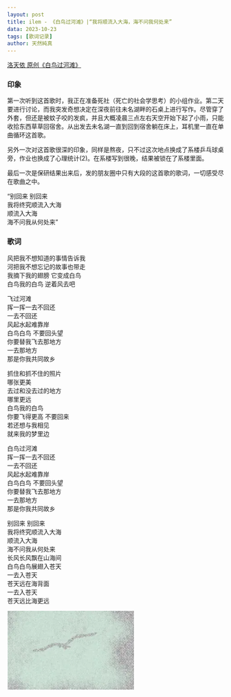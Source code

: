```yaml
---
layout: post
title: ilem - 《白鸟过河滩》|“我将顺流入大海，海不问我何处来”
data: 2023-10-23
tags: [歌词记录]
author: 天然純真
---
```


[洛天依 原创《白鸟过河滩》](https://www.bilibili.com/video/BV1wT4y1k7Pw/)

### 印象

第一次听到这首歌时，我正在准备死社（死亡的社会学思考）的小组作业。第二天要进行讨论，而我突发奇想决定在深夜前往未名湖畔的石桌上进行写作。尽管穿了外套，但还是被蚊子咬的发疯，并且大概凌晨三点左右天空开始下起了小雨，只能收拾东西草草回宿舍。从出发去未名湖一直到回到宿舍躺在床上，耳机里一直在单曲循环这首歌。

另外一次对这首歌很深的印象，同样是熬夜，只不过这次地点换成了系楼乒乓球桌旁，作业也换成了心理统计(2)。在系楼写到很晚，结果被锁在了系楼里面。

最后一次是保研结果出来后，发的朋友圈中只有大段的这首歌的歌词，一切感受尽在歌曲之中。

“别回来 别回来  
我将终究顺流入大海  
顺流入大海  
海不问我从何处来”

### 歌词

风把我不想知道的事情告诉我  
河把我不想忘记的故事也带走  
我摘下我的翅膀 它变成白鸟  
白鸟我的白鸟 逆着风去吧  

飞过河滩  
挥一挥一去不回还  
一去不回还  
风起水起难靠岸  
白鸟白鸟 不要回头望  
你要替我飞去那地方  
一去那地方  
那是你我共同故乡  

抓住和抓不住的照片  
哪张更美  
去过和没去过的地方  
哪里更远  
白鸟我的白鸟  
你要飞得更高 不要回来  
若还想与我相见  
就来我的梦里边  

白鸟过河滩  
挥一挥一去不回还  
一去不回还  
风起水起难靠岸  
白鸟白鸟 不要回头望  
你要替我飞去那地方  
一去那地方  
那是你我共同故乡  

别回来 别回来  
我将终究顺流入大海  
顺流入大海  
海不问我从何处来  
长风长风飘在山海间  
白鸟白鸟展翅入苍天  
一去入苍天  
苍天远在海背面  
一去入苍天  
苍天远比海更远

![白鸟过河滩](https://raw.githubusercontent.com/tianranchunzhen/tianranchunzhen.github.io/master/tianranchunzhen.github.io/images20231024010504.png)
